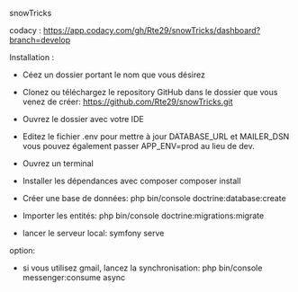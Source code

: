 snowTricks

codacy : https://app.codacy.com/gh/Rte29/snowTricks/dashboard?branch=develop

Installation :
- Céez un dossier portant le nom que vous désirez

- Clonez ou téléchargez le repository GitHub dans le dossier que vous venez de créer:
https://github.com/Rte29/snowTricks.git

- Ouvrez le dossier avec votre IDE

- Editez le fichier .env pour mettre à jour DATABASE_URL et MAILER_DSN vous pouvez également passer APP_ENV=prod au lieu de dev.

- Ouvrez un terminal

- Installer les dépendances avec composer
composer install

- Créer une base de données:
php bin/console doctrine:database:create

- Importer les entités:
php bin/console doctrine:migrations:migrate

- lancer le serveur local:
symfony serve

option: 
- si vous utilisez gmail, lancez la synchronisation: 
php bin/console messenger:consume async
